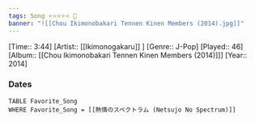 ```yaml
---
tags: Song ⭐⭐⭐⭐⭐ 💛
banner: "![[Chou Ikimonobakari Tennen Kinen Members (2014).jpg]]"
---
```

[Time:: 3:44]
[Artist:: [[Ikimonogakaru]] ]
[Genre:: J-Pop]
[Played:: 46]
[Album:: [[Chou Ikimonobakari Tennen Kinen Members (2014)]]]
[Year:: 2014]
### Dates
````dataview
TABLE Favorite_Song
WHERE Favorite_Song = [[熱情のスペクトラム (Netsujo No Spectrum)]]
````